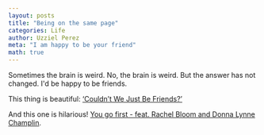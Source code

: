 ```yaml
---
layout: posts
title: "Being on the same page"
categories: Life
author: Uzziel Perez
meta: "I am happy to be your friend"
math: true
---
```


Sometimes the brain is weird. No, the brain is weird. But the answer has not changed. I'd be happy to be friends. 

This thing is beautiful: [‘Couldn’t We Just Be Friends?’](https://www.theschooloflife.com/thebookoflife/couldnt-we-just-be-friends/?utm_source=You+Tube&utm_medium=You+Tube+-+The+Advantages+of+Bein+%2527just+Good+Friends%2527+-+Video+Description+-+TBOL+Article&utm_campaign=You+Tube+-+The+Advantages+of+Bein+%2527just+Good+Friends%2527+-+Video+Description+-+TBOL+Article)

And this one is hilarious! [You go first - feat. Rachel Bloom and Donna Lynne Champlin](https://www.youtube.com/watch?v=k-anbK8DUOw).
